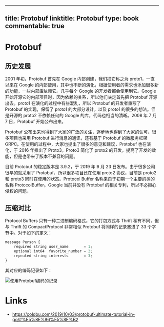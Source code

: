 
---
title: Protobuf
linktitle: Protobuf
type: book
commentable: true
---

# Protobuf

## 历史发展

2001 年初，Protobuf 首先在 Google 内部创建，我们把它称之为 proto1，一直以来在 Google 的内部使用，其中也不断的演化，根据使用者的需求也添加很多新的功能，一些内部库依赖它。几乎每个 Google 的开发者都会使用到它。Google 开始开源它的内部项目时，因为依赖的关系，所以他们决定首先把 Protobuf 开源出去。proto1 在演化的过程中有些混乱，所以 Protobuf 的开发者重写了 Protobuf 的实现，保留了 proto1 的大部分设计，以及 proto1 的很多的想法。但是开源的 proto2 不依赖任何的 Google 的库，代码也相当的清晰。2008 年 7 月 7 日，Protobuf 开始公布出来。

Protobuf 公布出来也得到了大家的广泛的关注，逐步地也得到了大家的认可，很多项目也采用 Protobuf 进行消息的通讯，还有基于 Protobuf 的微服务框架 GRPC。在使用的过程中，大家也提出了很多的意见和建议，Protobuf 也在演化，于 2016 年推出了 Proto3。Proto3 简化了 proto2 的开发，提高了开发的效能，但是也带来了版本不兼容的问题。

目前 Protobuf 的稳定版本是 3.9.2，于 2019 年 9 月 23 日发布。由于很多公司很早的就采用了 Protobuf，所以很多项目还在使用 proto2 协议，目前是 proto2 和 proto3 同时在使用的状态。Protocol Buffer 名称来自于初期一个主要的类的名称 ProtocolBuffer。Google 当前并没有 Protobuf 的相关专利，所以不必担心侵权的问题。

## 压缩对比

Protocol Buffers 只有一种二进制编码格式，它的打包方式与 Thrift 稍有不同，但与 Thrift 的 CompactProtocol 非常相似 Protobuf 将同样的记录塞进了 33 个字节中。对于如下的定义：

```js
message Person {
    required string user_name       = 1;
    optional int64  favorite_number = 2;
    repeated string interests       = 3;
}
```

其对应的编码记录如下：

![使用Protobuf编码的记录](https://s2.ax1x.com/2020/02/07/12SYgP.png)

# Links

- https://colobu.com/2019/10/03/protobuf-ultimate-tutorial-in-go/#%E5%8E%86%E5%8F%B2

    